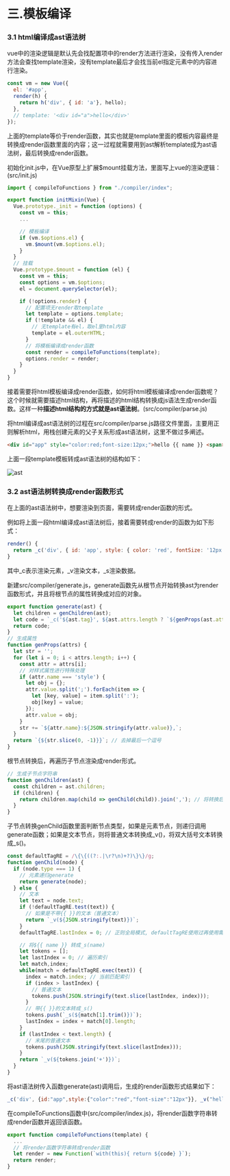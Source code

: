 # 三.模板编译

### 3.1 html编译成ast语法树

vue中的渲染逻辑是默认先会找配置项中的render方法进行渲染，没有传入render方法会查找template渲染，没有template最后才会找当前el指定元素中的内容进行渲染。

```js
const vm = new Vue({
  el: '#app',
  render(h) {
    return h('div', { id: 'a'}, hello);
  },
  // template: '<div id="a">hello</div>'
});
```

上面的template等价于render函数，其实也就是template里面的模板内容最终是转换成render函数里面的内容；这一过程就需要用到ast解析template成为ast语法树，最后转换成render函数。

初始化init.js中，在Vue原型上扩展$mount挂载方法，里面写上vue的渲染逻辑：(src/init.js)

```js
import { compileToFunctions } from "./compiler/index";

export function initMixin(Vue) {
  Vue.prototype._init = function (options) {
    const vm = this;
    ...

    // 模板编译
    if (vm.$options.el) {
      vm.$mount(vm.$options.el);
    }
  }
  // 挂载
  Vue.prototype.$mount = function (el) {
    const vm = this;
    const options = vm.$options;
    el = document.querySelector(el);

    if (!options.render) {
      // 配置项无render取template
      let template = options.template;
      if (!template && el) {
        // 无template有el，取el里html内容
        template = el.outerHTML;
      }
      // 将模板编译成render函数
      const render = compileToFunctions(template);
      options.render = render;
    }
  }
}
```

接着需要将html模板编译成render函数，如何将html模板编译成render函数呢？这个时候就需要描述html结构，再将描述的html结构转换成js语法生成render函数。这样一种<b>描述html结构的方式就是ast语法树</b>。(src/compiler/parse.js)

将html编译成ast语法树的过程在src/compiler/parse.js路径文件里面，主要用正则解析html，用栈创建元素的父子关系形成ast语法树，这里不做过多阐述。

``` html
<div id="app" style="color:red;font-size:12px;">hello {{ name }} <span>word</span></div>
```
上面一段template模板转成ast语法树的结构如下：

![ast](https://user-images.githubusercontent.com/20060839/128676391-7126f796-3812-461f-953c-f55a8cd77639.png)


### 3.2 ast语法树转换成render函数形式

在上面的ast语法树中，想要渲染到页面，需要转成render函数的形式。

例如将上面一段html编译成ast语法树后，接着需要转成render的函数为如下形式：

```js
render() {
  return _c('div', { id: 'app', style: { color: 'red', fontSize: '12px' } }, _v('hello' + _s(name)), _c('span', null, _v('word')))
}
```
其中_c表示渲染元素，_v渲染文本，_s渲染数据。

新建src/compiler/generate.js，generate函数先从根节点开始转换ast为render函数形式，并且将根节点的属性转换成对应的对象。

```js
export function generate(ast) {
  let children = genChildren(ast);
  let code = `_c('${ast.tag}', ${ast.attrs.length ? `${genProps(ast.attrs)}` : 'undefined'}, ${children ? children : ''})`;
  return code;
}
// 生成属性
function genProps(attrs) {
  let str = '';
  for (let i = 0; i < attrs.length; i++) {
    const attr = attrs[i];
    // 对样式属性进行特殊处理
    if (attr.name === 'style') {
      let obj = {};
      attr.value.split(';').forEach(item => {
        let [key, value] = item.split(':');
        obj[key] = value;
      });
      attr.value = obj;
    }
    str += `${attr.name}:${JSON.stringify(attr.value)},`;
  }
  return `{${str.slice(0, -1)}}`; // 去掉最后一个逗号
}
```

根节点转换后，再遍历子节点渲染成render形式。

```js
// 生成子节点字符串
function genChildren(ast) {
  const children = ast.children;
  if (children) {
    return children.map(child => genChild(child)).join(','); // 将转换后的所有节点用逗号连接
  }
}
```

子节点转换genChild函数里面判断节点类型，如果是元素节点，则递归调用generate函数；如果是文本节点，则将普通文本转换成_v()，将双大括号文本转换成_s()。

```js
const defaultTagRE = /\{\{((?:.|\r?\n)+?)\}\}/g;
function genChild(node) {
  if (node.type === 1) {
    // 元素递归generate
    return generate(node);
  } else {
    // 文本
    let text = node.text;
    if (!defaultTagRE.test(text)) {
      // 如果是不带{{ }}的文本（普通文本）
      return `_v(${JSON.stringify(text)})`;
    }
    defaultTagRE.lastIndex = 0; // 正则全局模式, defaultTagRE使用过再使用需置为0

    // 将${{ name }} 转成_s(name)
    let tokens = [];
    let lastIndex = 0; // 遍历索引
    let match,index;
    while(match = defaultTagRE.exec(text)) {
      index = match.index; // 当前匹配索引
      if (index > lastIndex) {
        // 普通文本
        tokens.push(JSON.stringify(text.slice(lastIndex, index)));
      }
      // 带{{ }}的文本转成_s()
      tokens.push(`_s(${match[1].trim()})`);
      lastIndex = index + match[0].length;
    }
    if (lastIndex < text.length) {
      // 末尾的普通文本
      tokens.push(JSON.stringify(text.slice(lastIndex)));
    }
    return `_v(${tokens.join('+')})`;
  }
}
```

将ast语法树传入函数generate(ast)调用后，生成的render函数形式结果如下：

```js
_c('div', {id:"app",style:{"color":"red","font-size":"12px"}}, _v("hello"+_s(name)),_c('span', undefined, _v("word")))
```

在compileToFunctions函数中(src/compiler/index.js)，将render函数字符串转成render函数并返回该函数。

```js
export function compileToFunctions(template) {
  ...
  // 将render函数字符串转成render函数
  let render = new Function(`with(this){ return ${code} }`);
  return render;
}
```